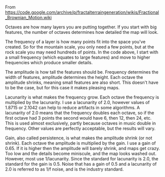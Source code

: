 From https://code.google.com/archive/p/fractalterraingeneration/wikis/Fractional_Brownian_Motion.wiki

Octaves are how many layers you are putting together. If you start
with big features, the number of octaves determines how detailed the
map will look.

The frequency of a layer is how many points fit into the space you've
created. So for the mountain scale, you only need a few points, but at
the rock scale you may need hundreds of points. In the code above, I
start with a small frequency (which equates to large features) and
move to higher frequencies which produce smaller details.

The amplitude is how tall the features should be. Frequency determines
the width of features, amplitude determines the height. Each octave
the amplitude shrinks, meaning small features are also short. This
doesn't have to be the case, but for this case it makes pleasing maps.

Lacunarity is what makes the frequency grow. Each octave the frequency
is multiplied by the lacunarity. I use a lacunarity of 2.0, however
values of 1.8715 or 2.1042 can help to reduce artifacts in some
algorithms. A lacunarity of 2.0 means that the frequency doubles each
octave, so if the first octave had 3 points the second would have 6,
then 12, then 24, etc. This is used almost exclusively, partly because
octaves in music double in frequency. Other values are perfectly
acceptable, but the results will vary.

Gain, also called persistence, is what makes the amplitude shrink (or
not shrink). Each octave the amplitude is multiplied by the gain. I
use a gain of 0.65. If it is higher then the amplitude will barely
shrink, and maps get crazy. Too low and the details become miniscule,
and the map looks washed out. However, most use 1/lacunarity. Since
the standard for lacunarity is 2.0, the standard for the gain is
0.5. Noise that has a gain of 0.5 and a lacunarity of 2.0 is referred
to as 1/f noise, and is the industry standard.
